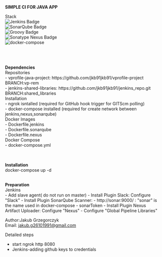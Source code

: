 <b>SIMPLE CI FOR JAVA APP</b>


Stack<br>
![Jenkins Badge](https://camo.githubusercontent.com/f07984f16264bd6a4d8795653c37419551818e8aa338ae7fbf3b21ed057739c5/68747470733a2f2f696d672e736869656c64732e696f2f62616467652f4a656e6b696e732d4432343933393f7374796c653d666f722d7468652d6261646765266c6f676f3d6a656e6b696e73266c6f676f436f6c6f723d7768697465)<br>
![SonarQube Badge](https://camo.githubusercontent.com/b2614595460d3d5bb67e717f65e586365cc243adefaf6cb3c901f51f0b91f4ec/68747470733a2f2f696d672e736869656c64732e696f2f62616467652f536f6e6172517562652d3445394243443f7374796c653d666f722d7468652d6261646765266c6f676f3d736f6e617271756265266c6f676f436f6c6f723d7768697465)<br>
![Groovy Badge](https://img.shields.io/badge/Groovy-%234298B8?style=for-the-badge&logo=groovy&logoColor=white)<br>
![Sonatype Nexus Badge](https://img.shields.io/badge/Sonatype%20Nexus-black?style=for-the-badge&logo=nexus&logoColor=white)<br>
![docker-compose](https://img.shields.io/badge/-docker--compose-blue) <br>


<br>
<br>
<br>
<b>Dependencies</b> <br>
Repositories <br>
- vprofile-java-project:    https://github.com/jkb91jkb91/vprofile-project BRANCH:vp-rem   <br>
- jenkins-shared-libraries: https://github.com/jkb91jkb91/jenkins_repo.git BRANCH:shared_libraries   <br>
Installation <br>
- ngrok isntalled          (required for GitHub hook trigger for GITScm polling)  <br>
- docker-compose installed (required for create network between jenkins,nexus,sonarqube) <br>  
Docker Images <br>
- Dockerfile.jenkins <br>
- Dockerfile.sonarqube <br>
- Dockerfile.nexus <br>
Docker Compose <br>
- docker-compose.yml  <br>

<br>
<br>

<b>Installation</b> <br>
docker-compose up -d  <br>

<br>
<b>Preparation</b> <br>
Jenkins <br>
- Add slave agent( do not run on master)
- Install Plugin Slack:                   Configure "Slack"
- Install Plugin SonarQube Scanner:
   - http://sonar:9000/ : "sonar" is the name used in docker-compose
   - sonarToken
- Install Plugin Nexus Artifact Uploader: Configure "Nexus"
- Configure  "Global Pipeline Libraries"


Author:Jakub Grzegorczyk <br>
Email: jakub.g26101991@gmail.com <br>


Detailed steps <br>
- start ngrok http 8080 <br>
- Jenkins-adding github keys to credentials <br>
